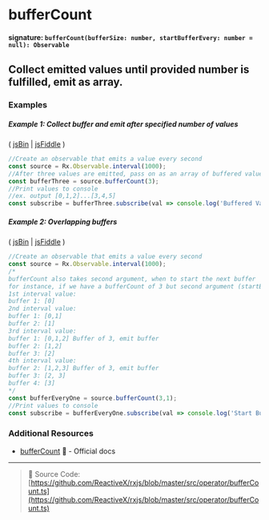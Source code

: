 # bufferCount
#### signature: `bufferCount(bufferSize: number, startBufferEvery: number = null): Observable`

## Collect emitted values until provided number is fulfilled, emit as array.

### Examples

##### Example 1: Collect buffer and emit after specified number of values

( [jsBin](http://jsbin.com/suveqaromu/1/edit?js,console) | [jsFiddle](https://jsfiddle.net/btroncone/ky9myc5b/) )

```js
//Create an observable that emits a value every second
const source = Rx.Observable.interval(1000);
//After three values are emitted, pass on as an array of buffered values
const bufferThree = source.bufferCount(3);
//Print values to console
//ex. output [0,1,2]...[3,4,5]
const subscribe = bufferThree.subscribe(val => console.log('Buffered Values:', val));
```

##### Example 2: Overlapping buffers

( [jsBin](http://jsbin.com/kiloxiraya/1/edit?js,console) | [jsFiddle](https://jsfiddle.net/btroncone/3c67qcz1/) )

```js
//Create an observable that emits a value every second
const source = Rx.Observable.interval(1000);
/*
bufferCount also takes second argument, when to start the next buffer
for instance, if we have a bufferCount of 3 but second argument (startBufferEvery) of 1:
1st interval value:
buffer 1: [0]
2nd interval value:
buffer 1: [0,1]
buffer 2: [1]
3rd interval value:
buffer 1: [0,1,2] Buffer of 3, emit buffer
buffer 2: [1,2]
buffer 3: [2]
4th interval value:
buffer 2: [1,2,3] Buffer of 3, emit buffer
buffer 3: [2, 3]
buffer 4: [3]
*/
const bufferEveryOne = source.bufferCount(3,1);
//Print values to console
const subscribe = bufferEveryOne.subscribe(val => console.log('Start Buffer Every 1:', val));
```


### Additional Resources
* [bufferCount](http://reactivex.io/rxjs/class/es6/Observable.js~Observable.html#instance-method-bufferCount) :newspaper: - Official docs

---
> :file_folder: Source Code:  [https://github.com/ReactiveX/rxjs/blob/master/src/operator/bufferCount.ts](https://github.com/ReactiveX/rxjs/blob/master/src/operator/bufferCount.ts)
